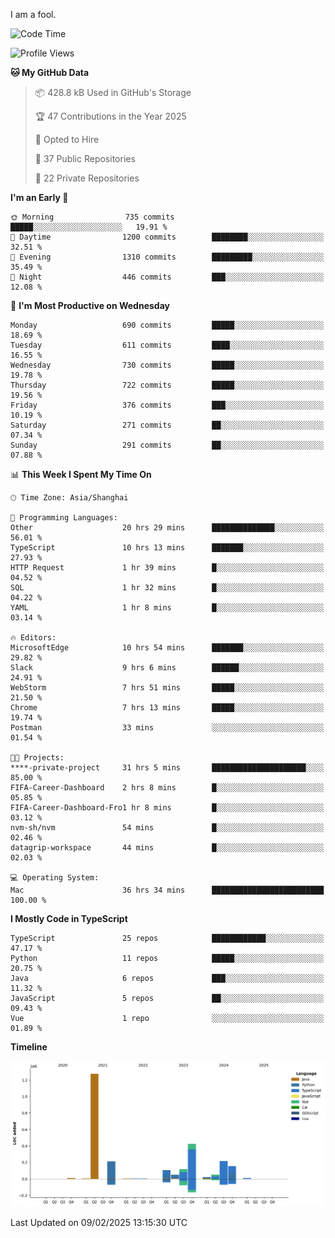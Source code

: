 I am a fool.

<!--START_SECTION:waka-->
![Code Time](http://img.shields.io/badge/Code%20Time-2%2C532%20hrs%2056%20mins-blue)

![Profile Views](http://img.shields.io/badge/Profile%20Views-2-blue)

**🐱 My GitHub Data** 

> 📦 428.8 kB Used in GitHub's Storage 
 > 
> 🏆 47 Contributions in the Year 2025
 > 
> 💼 Opted to Hire
 > 
> 📜 37 Public Repositories 
 > 
> 🔑 22 Private Repositories 
 > 
**I'm an Early 🐤** 

```text
🌞 Morning                735 commits         █████░░░░░░░░░░░░░░░░░░░░   19.91 % 
🌆 Daytime                1200 commits        ████████░░░░░░░░░░░░░░░░░   32.51 % 
🌃 Evening                1310 commits        █████████░░░░░░░░░░░░░░░░   35.49 % 
🌙 Night                  446 commits         ███░░░░░░░░░░░░░░░░░░░░░░   12.08 % 
```
📅 **I'm Most Productive on Wednesday** 

```text
Monday                   690 commits         █████░░░░░░░░░░░░░░░░░░░░   18.69 % 
Tuesday                  611 commits         ████░░░░░░░░░░░░░░░░░░░░░   16.55 % 
Wednesday                730 commits         █████░░░░░░░░░░░░░░░░░░░░   19.78 % 
Thursday                 722 commits         █████░░░░░░░░░░░░░░░░░░░░   19.56 % 
Friday                   376 commits         ███░░░░░░░░░░░░░░░░░░░░░░   10.19 % 
Saturday                 271 commits         ██░░░░░░░░░░░░░░░░░░░░░░░   07.34 % 
Sunday                   291 commits         ██░░░░░░░░░░░░░░░░░░░░░░░   07.88 % 
```


📊 **This Week I Spent My Time On** 

```text
🕑︎ Time Zone: Asia/Shanghai

💬 Programming Languages: 
Other                    20 hrs 29 mins      ██████████████░░░░░░░░░░░   56.01 % 
TypeScript               10 hrs 13 mins      ███████░░░░░░░░░░░░░░░░░░   27.93 % 
HTTP Request             1 hr 39 mins        █░░░░░░░░░░░░░░░░░░░░░░░░   04.52 % 
SQL                      1 hr 32 mins        █░░░░░░░░░░░░░░░░░░░░░░░░   04.22 % 
YAML                     1 hr 8 mins         █░░░░░░░░░░░░░░░░░░░░░░░░   03.14 % 

🔥 Editors: 
MicrosoftEdge            10 hrs 54 mins      ███████░░░░░░░░░░░░░░░░░░   29.82 % 
Slack                    9 hrs 6 mins        ██████░░░░░░░░░░░░░░░░░░░   24.91 % 
WebStorm                 7 hrs 51 mins       █████░░░░░░░░░░░░░░░░░░░░   21.50 % 
Chrome                   7 hrs 13 mins       █████░░░░░░░░░░░░░░░░░░░░   19.74 % 
Postman                  33 mins             ░░░░░░░░░░░░░░░░░░░░░░░░░   01.54 % 

🐱‍💻 Projects: 
****-private-project     31 hrs 5 mins       █████████████████████░░░░   85.00 % 
FIFA-Career-Dashboard    2 hrs 8 mins        █░░░░░░░░░░░░░░░░░░░░░░░░   05.85 % 
FIFA-Career-Dashboard-Fro1 hr 8 mins         █░░░░░░░░░░░░░░░░░░░░░░░░   03.12 % 
nvm-sh/nvm               54 mins             █░░░░░░░░░░░░░░░░░░░░░░░░   02.46 % 
datagrip-workspace       44 mins             █░░░░░░░░░░░░░░░░░░░░░░░░   02.03 % 

💻 Operating System: 
Mac                      36 hrs 34 mins      █████████████████████████   100.00 % 
```

**I Mostly Code in TypeScript** 

```text
TypeScript               25 repos            ████████████░░░░░░░░░░░░░   47.17 % 
Python                   11 repos            █████░░░░░░░░░░░░░░░░░░░░   20.75 % 
Java                     6 repos             ███░░░░░░░░░░░░░░░░░░░░░░   11.32 % 
JavaScript               5 repos             ██░░░░░░░░░░░░░░░░░░░░░░░   09.43 % 
Vue                      1 repo              ░░░░░░░░░░░░░░░░░░░░░░░░░   01.89 % 
```



**Timeline**

![Lines of Code chart](https://raw.githubusercontent.com/VeejaLiu/VeejaLiu/master/assets/bar_graph.png)


 Last Updated on 09/02/2025 13:15:30 UTC
<!--END_SECTION:waka-->
